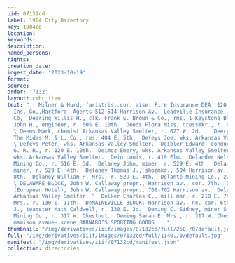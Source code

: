 ```yaml
---
pid: 07132cd
label: 1904 City Directory
key: 1904cd
location: 
keywords: 
description: 
named_persons: 
rights: 
creation_date: 
ingest_date: '2023-10-19'
format: 
source: 
order: '7132'
layout: cmhc_item
text: "   Milner & Hurd, faristris..cor. aise: Fire Insurance DEA  120 DEM     Phoenix
  Ins, Go,,Hartford  Agents 512-514 Harrison Av.  Leadville Insurance, Realty & Inv,
  Co,  Dearing Willis H., clk. Frank E. Brown & Co., rms. 1 Keystone Blk.  Dedrick
  John H., engineer, r. 605 E. 10th.  Deeds Flora Miss, dressmkr., r. 402 E. 10th.
  \ Deems Mark, chemist Arkansas Valley Smelter, r. 627 W. 2d. .  Deery Patrick, miner
  The Midas M. & L. Co., rms. 404 E. 5th.  Defeys Joe, wks. Arkansas Valley Smelter.
  \ Defeys Peter, wks. Arkansas Valley Smelter.  Deibler Edward, conductor D. & R.
  G. R. R., r. 120 E. 10th.  Deimoz Emery, wks. Arkansas Valley Smelter.  Deimoz Louis,
  wks. Arkansas Valley Smelter.  Dein Louis, r. 419 Elm.  Delander Nels, miner Reindeer
  Mining Co., r. 516 E. 3d.  Delaney John, miner, r. 529 E. 4th.  Delaney Philip,
  miner, r. 529 E. 4th.  Delaney Thomas J., shoemkr., 504 Harrison av., r. 128 E.
  8th.  Delaney William P. Mrs., r. 529 E. 4th.  Delante Mining Co., 22 Delaware Blk.
  \ DELAWARE BLOCK, John W. Callaway propr., Harrison av., cor. 7th.  DELAWARE THE
  (European Hotel), John W. Callaway propr., 700-702 Harrison av.  Deleree John, wks.
  Arkansas Valley Smelter. ”  Delker Charles C., mill man, r. 210 E. 7th.  Della Elizabeth
  Mrs., r. 130 E. 11th.  DeMAINEVILLE BLOCK, Harrison av., ne. cor. 6th.  Demery George
  J., teamster Matt Caldwell, r. 130 E. 3d.  Deming C. Sidney, miner Small Hopes Cons.
  Mining Co., r. 317 W. Chestnut.  Deming Sarah E. Mrs., r. 317 W. Chestnut.     ser
  mamison avaue- scene BARNARD’S SPORTING GOODS    "
thumbnail: "/img/derivatives/iiif/images/07132cd/full/250,/0/default.jpg"
full: "/img/derivatives/iiif/images/07132cd/full/1140,/0/default.jpg"
manifest: "/img/derivatives/iiif/07132cd/manifest.json"
collection: directories
---
```


